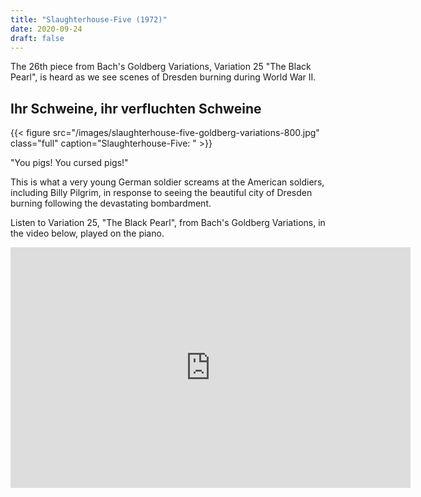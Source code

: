 ```yaml
---
title: "Slaughterhouse-Five (1972)"
date: 2020-09-24
draft: false
---
```


The 26th piece from Bach's Goldberg Variations,  Variation 25 "The Black Pearl", is heard as we see scenes of Dresden burning during World War II. 

## Ihr Schweine, ihr verfluchten Schweine

{{< figure src="/images/slaughterhouse-five-goldberg-variations-800.jpg" class="full" caption="Slaughterhouse-Five: " >}}

"You pigs! You cursed pigs!"

This is what a very young German soldier screams at the American soldiers, including Billy Pilgrim, in response to seeing the beautiful city of Dresden burning following the devastating bombardment. 

Listen to Variation 25, "The Black Pearl", from Bach's Goldberg Variations, in the video below, played on the piano.

<iframe width="640" height="385" src="https://www.youtube.com/embed/15ezpwCHtJs?controls=0&start=3581" frameborder="0" allow="accelerometer; autoplay; clipboard-write; encrypted-media; gyroscope; picture-in-picture" allowfullscreen></iframe>


